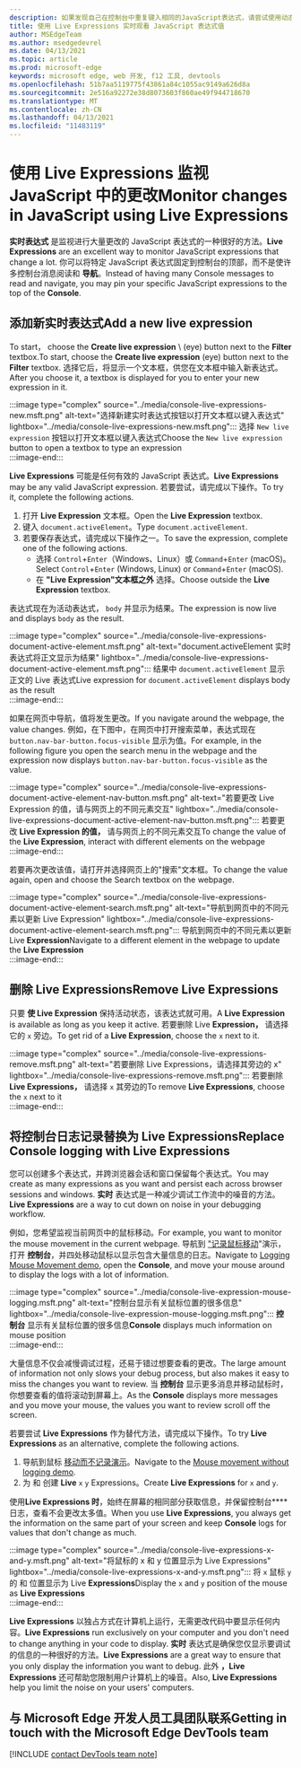 ```yaml
---
description: 如果发现自己在控制台中重复键入相同的JavaScript表达式，请尝试使用动态表达式。
title: 使用 Live Expressions 实时观看 JavaScript 表达式值
author: MSEdgeTeam
ms.author: msedgedevrel
ms.date: 04/13/2021
ms.topic: article
ms.prod: microsoft-edge
keywords: microsoft edge, web 开发, f12 工具, devtools
ms.openlocfilehash: 51b7aa5119775f43861a84c1055ac9149a626d8a
ms.sourcegitcommit: 2e516a92272e38d8073603f860ae49f944718670
ms.translationtype: MT
ms.contentlocale: zh-CN
ms.lasthandoff: 04/13/2021
ms.locfileid: "11483119"
---
```

# <a name="monitor-changes-in-javascript-using-live-expressions"></a><span data-ttu-id="8356a-104">使用 Live Expressions 监视 JavaScript 中的更改</span><span class="sxs-lookup"><span data-stu-id="8356a-104">Monitor changes in JavaScript using Live Expressions</span></span>  

<span data-ttu-id="8356a-105">**实时表达式** 是监视进行大量更改的 JavaScript 表达式的一种很好的方法。</span><span class="sxs-lookup"><span data-stu-id="8356a-105">**Live Expressions** are an excellent way to monitor JavaScript expressions that change a lot.</span></span>    <span data-ttu-id="8356a-106">你可以将特定 JavaScript 表达式固定到控制台的顶部，而不是使许多控制台消息阅读和 **导航**。</span><span class="sxs-lookup"><span data-stu-id="8356a-106">Instead of having many Console messages to read and navigate, you may pin your specific JavaScript expressions to the top of the **Console**.</span></span>  

## <a name="add-a-new-live-expression"></a><span data-ttu-id="8356a-107">添加新实时表达式</span><span class="sxs-lookup"><span data-stu-id="8356a-107">Add a new live expression</span></span>  

<span data-ttu-id="8356a-108">To start， choose the **Create live expression** \ (eye\) button next to the **Filter** textbox.</span><span class="sxs-lookup"><span data-stu-id="8356a-108">To start, choose the **Create live expression** \(eye\) button next to the **Filter** textbox.</span></span>  <span data-ttu-id="8356a-109">选择它后，将显示一个文本框，供您在文本框中输入新表达式。</span><span class="sxs-lookup"><span data-stu-id="8356a-109">After you choose it, a textbox is displayed for you to enter your new expression in it.</span></span>  

:::image type="complex" source="../media/console-live-expressions-new.msft.png" alt-text="选择新建实时表达式按钮以打开文本框以键入表达式" lightbox="../media/console-live-expressions-new.msft.png":::
    <span data-ttu-id="8356a-111">选择 `New live expression` 按钮以打开文本框以键入表达式</span><span class="sxs-lookup"><span data-stu-id="8356a-111">Choose the `New live expression` button to open a textbox to type an expression</span></span>  
:::image-end:::  

<span data-ttu-id="8356a-112">**Live Expressions** 可能是任何有效的 JavaScript 表达式。</span><span class="sxs-lookup"><span data-stu-id="8356a-112">**Live Expressions** may be any valid JavaScript expression.</span></span>  <span data-ttu-id="8356a-113">若要尝试，请完成以下操作。</span><span class="sxs-lookup"><span data-stu-id="8356a-113">To try it, complete the following actions.</span></span>  

1.  <span data-ttu-id="8356a-114">打开 **Live Expression** 文本框。</span><span class="sxs-lookup"><span data-stu-id="8356a-114">Open the **Live Expression** textbox.</span></span>  
1.  <span data-ttu-id="8356a-115">键入 `document.activeElement`。</span><span class="sxs-lookup"><span data-stu-id="8356a-115">Type `document.activeElement`.</span></span>  
1.  <span data-ttu-id="8356a-116">若要保存表达式，请完成以下操作之一。</span><span class="sxs-lookup"><span data-stu-id="8356a-116">To save the expression, complete one of the following actions.</span></span>  
    *   <span data-ttu-id="8356a-117">选择 `Control`+`Enter`（Windows、Linux）或 `Command`+`Enter` (macOS)。</span><span class="sxs-lookup"><span data-stu-id="8356a-117">Select `Control`+`Enter` \(Windows, Linux\) or `Command`+`Enter` \(macOS\).</span></span>  
    *   <span data-ttu-id="8356a-118">在 **"Live Expression"文本框之外** 选择。</span><span class="sxs-lookup"><span data-stu-id="8356a-118">Choose outside the **Live Expression** textbox.</span></span>  
        
<span data-ttu-id="8356a-119">表达式现在为活动表达式， `body` 并显示为结果。</span><span class="sxs-lookup"><span data-stu-id="8356a-119">The expression is now live and displays `body` as the result.</span></span>  

:::image type="complex" source="../media/console-live-expressions-document-active-element.msft.png" alt-text="document.activeElement 实时表达式将正文显示为结果" lightbox="../media/console-live-expressions-document-active-element.msft.png":::
    <span data-ttu-id="8356a-121">结果中 `document.activeElement` 显示正文的 Live 表达式</span><span class="sxs-lookup"><span data-stu-id="8356a-121">Live expression for `document.activeElement` displays body as the result</span></span>  
:::image-end:::  

<span data-ttu-id="8356a-122">如果在网页中导航，值将发生更改。</span><span class="sxs-lookup"><span data-stu-id="8356a-122">If you navigate around the webpage, the value changes.</span></span>  <span data-ttu-id="8356a-123">例如，在下图中，在网页中打开搜索菜单，表达式现在 `button.nav-bar-button.focus-visible` 显示为值。</span><span class="sxs-lookup"><span data-stu-id="8356a-123">For example, in the following figure you open the search menu in the webpage and the expression now displays `button.nav-bar-button.focus-visible` as the value.</span></span>  

:::image type="complex" source="../media/console-live-expressions-document-active-element-nav-button.msft.png" alt-text="若要更改 Live Expression 的值，请与网页上的不同元素交互" lightbox="../media/console-live-expressions-document-active-element-nav-button.msft.png":::
    <span data-ttu-id="8356a-125">若要更改 **Live Expression 的值，** 请与网页上的不同元素交互</span><span class="sxs-lookup"><span data-stu-id="8356a-125">To change the value of the **Live Expression**, interact with different elements on the webpage</span></span>  
:::image-end:::  

<span data-ttu-id="8356a-126">若要再次更改该值，请打开并选择网页上的"搜索"文本框。</span><span class="sxs-lookup"><span data-stu-id="8356a-126">To change the value again, open and choose the Search textbox on the webpage.</span></span>  

:::image type="complex" source="../media/console-live-expressions-document-active-element-search.msft.png" alt-text="导航到网页中的不同元素以更新 Live Expression" lightbox="../media/console-live-expressions-document-active-element-search.msft.png":::
    <span data-ttu-id="8356a-128">导航到网页中的不同元素以更新 Live **Expression**</span><span class="sxs-lookup"><span data-stu-id="8356a-128">Navigate to a different element in the webpage to update the **Live Expression**</span></span>  
:::image-end:::  

## <a name="remove-live-expressions"></a><span data-ttu-id="8356a-129">删除 Live Expressions</span><span class="sxs-lookup"><span data-stu-id="8356a-129">Remove Live Expressions</span></span>  

<span data-ttu-id="8356a-130">只要 **使 Live Expression** 保持活动状态，该表达式就可用。</span><span class="sxs-lookup"><span data-stu-id="8356a-130">A **Live Expression** is available as long as you keep it active.</span></span>  <span data-ttu-id="8356a-131">若要删除 Live **Expression，** 请选择它的 `x` 旁边。</span><span class="sxs-lookup"><span data-stu-id="8356a-131">To get rid of a **Live Expression**, choose the `x` next to it.</span></span>  

:::image type="complex" source="../media/console-live-expressions-remove.msft.png" alt-text="若要删除 Live Expressions，请选择其旁边的 x" lightbox="../media/console-live-expressions-remove.msft.png":::
    <span data-ttu-id="8356a-133">若要删除 **Live Expressions，** 请选择 `x` 其旁边的</span><span class="sxs-lookup"><span data-stu-id="8356a-133">To remove **Live Expressions**, choose the `x` next to it</span></span>  
:::image-end:::  

## <a name="replace-console-logging-with-live-expressions"></a><span data-ttu-id="8356a-134">将控制台日志记录替换为 Live Expressions</span><span class="sxs-lookup"><span data-stu-id="8356a-134">Replace Console logging with Live Expressions</span></span>  

<span data-ttu-id="8356a-135">您可以创建多个表达式，并跨浏览器会话和窗口保留每个表达式。</span><span class="sxs-lookup"><span data-stu-id="8356a-135">You may create as many expressions as you want and persist each across browser sessions and windows.</span></span>  <span data-ttu-id="8356a-136">**实时** 表达式是一种减少调试工作流中的噪音的方法。</span><span class="sxs-lookup"><span data-stu-id="8356a-136">**Live Expressions** are a way to cut down on noise in your debugging workflow.</span></span>  

<span data-ttu-id="8356a-137">例如，您希望监视当前网页中的鼠标移动。</span><span class="sxs-lookup"><span data-stu-id="8356a-137">For example, you want to monitor the mouse movement in the current webpage.</span></span>  <span data-ttu-id="8356a-138">导航到 ["记录鼠标移动][GithubMicrosoftedgeDevtoolssamplesConsoleMousemoveHtml]"演示，打开 **控制台**，并四处移动鼠标以显示包含大量信息的日志。</span><span class="sxs-lookup"><span data-stu-id="8356a-138">Navigate to [Logging Mouse Movement demo][GithubMicrosoftedgeDevtoolssamplesConsoleMousemoveHtml], open the **Console**, and move your mouse around to display the logs with a lot of information.</span></span>  

:::image type="complex" source="../media/console-live-expression-mouse-logging.msft.png" alt-text="控制台显示有关鼠标位置的很多信息" lightbox="../media/console-live-expression-mouse-logging.msft.png":::
    <span data-ttu-id="8356a-140">**控制台** 显示有关鼠标位置的很多信息</span><span class="sxs-lookup"><span data-stu-id="8356a-140">**Console** displays much information on mouse position</span></span>  
:::image-end:::  

<span data-ttu-id="8356a-141">大量信息不仅会减慢调试过程，还易于错过想要查看的更改。</span><span class="sxs-lookup"><span data-stu-id="8356a-141">The large amount of information not only slows your debug process, but also makes it easy to miss the changes you want to review.</span></span>  <span data-ttu-id="8356a-142">当 **控制台** 显示更多消息并移动鼠标时，你想要查看的值将滚动到屏幕上。</span><span class="sxs-lookup"><span data-stu-id="8356a-142">As the **Console** displays more messages and you move your mouse, the values you want to review scroll off the screen.</span></span>  

<span data-ttu-id="8356a-143">若要尝试 **Live Expressions** 作为替代方法，请完成以下操作。</span><span class="sxs-lookup"><span data-stu-id="8356a-143">To try **Live Expressions** as an alternative, complete the following actions.</span></span>  

1.  <span data-ttu-id="8356a-144">导航到鼠标 [移动而不记录演示][GithubMicrosoftedgeDevtoolssamplesConsoleMouseNoLogHtml]。</span><span class="sxs-lookup"><span data-stu-id="8356a-144">Navigate to the [Mouse movement without logging demo][GithubMicrosoftedgeDevtoolssamplesConsoleMouseNoLogHtml].</span></span>  
1.  <span data-ttu-id="8356a-145">为 和 创建 **Live** `x` `y` Expressions。</span><span class="sxs-lookup"><span data-stu-id="8356a-145">Create **Live Expressions** for `x` and `y`.</span></span>  
    
<span data-ttu-id="8356a-146">使用**Live Expressions 时**，始终在屏幕的相同部分获取信息，并保留控制台\*\*\*\* 日志，查看不会更改太多值。</span><span class="sxs-lookup"><span data-stu-id="8356a-146">When you use **Live Expressions**, you always get the information on the same part of your screen and keep **Console** logs for values that don't change as much.</span></span>

:::image type="complex" source="../media/console-live-expressions-x-and-y.msft.png" alt-text="将鼠标的 x 和 y 位置显示为 Live Expressions" lightbox="../media/console-live-expressions-x-and-y.msft.png":::
    <span data-ttu-id="8356a-148">将 `x` 鼠标 `y` 的 和 位置显示为 Live **Expressions**</span><span class="sxs-lookup"><span data-stu-id="8356a-148">Display the `x` and `y` position of the mouse as **Live Expressions**</span></span>  
:::image-end:::  

<span data-ttu-id="8356a-149">**Live Expressions** 以独占方式在计算机上运行，无需更改代码中要显示任何内容。</span><span class="sxs-lookup"><span data-stu-id="8356a-149">**Live Expressions** run exclusively on your computer and you don't need to change anything in your code to display.</span></span>  <span data-ttu-id="8356a-150">**实时** 表达式是确保您仅显示要调试的信息的一种很好的方法。</span><span class="sxs-lookup"><span data-stu-id="8356a-150">**Live Expressions** are a great way to ensure that you only display the information you want to debug.</span></span>  <span data-ttu-id="8356a-151">此外 **，Live Expressions** 还可帮助您限制用户计算机上的噪音。</span><span class="sxs-lookup"><span data-stu-id="8356a-151">Also, **Live Expressions** help you limit the noise on your users' computers.</span></span>

## <a name="getting-in-touch-with-the-microsoft-edge-devtools-team"></a><span data-ttu-id="8356a-152">与 Microsoft Edge 开发人员工具团队联系</span><span class="sxs-lookup"><span data-stu-id="8356a-152">Getting in touch with the Microsoft Edge DevTools team</span></span>  

[!INCLUDE [contact DevTools team note](../includes/contact-devtools-team-note.md)]  

<!-- links -->  

[GithubMicrosoftedgeDevtoolssamplesConsoleMousemoveHtml]: https://microsoftedge.github.io/DevToolsSamples/console/mousemove.html "控制台消息示例：使用表|GitHub"  
[GithubMicrosoftedgeDevtoolssamplesConsoleMouseNoLogHtml]: https://microsoftedge.github.io/DevToolsSamples/console/mousemove-no-log.html "无需日志记录即可移动鼠标|GitHub"  
